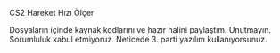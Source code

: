 CS2 Hareket Hızı Ölçer

Dosyaların içinde kaynak kodlarını ve hazır halini paylaştım. Unutmayın. Sorumluluk kabul etmiyoruz. Neticede 3. parti yazılım kullanıyorsunuz.
